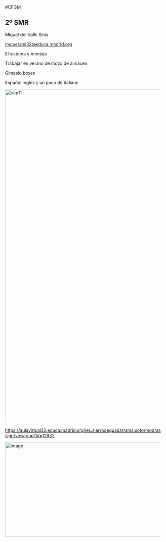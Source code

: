 #CFGM
## 2º SMR
Miguel del Valle Sinis 

miguel.del32@educa.madrid.org

El sistema y montaje 

Trabajar en verano de mozo de almacen

Gimasio boxeo 

Español ingles y un poco de italiano

<img width="1920" height="1080" alt="cap11" src="https://github.com/user-attachments/assets/4fa7d67b-91d2-496d-a2e9-a4b64208d534" />




https://aulavirtual32.educa.madrid.org/ies.sierradeguadarrama.soto/mod/assign/view.php?id=12832




<img width="776" height="305" alt="image" src="https://github.com/user-attachments/assets/e1c68d7b-3f1a-4a2f-93ac-f2968b8f9397" />
